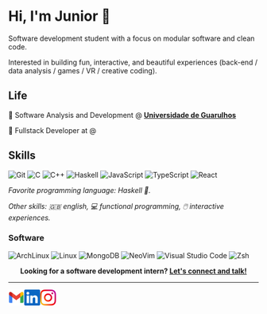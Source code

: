 # Hi, I'm Junior :wave:

Software development student with
a focus on modular software and clean code.

Interested in building fun, interactive, and beautiful experiences
(back-end / data analysis / games / VR / creative coding).

## Life

:space_invader: Software Analysis and Development @ [**Universidade de Guarulhos**](ung)

:space_invader: Fullstack Developer at @ 

## Skills

![Git](https://img.shields.io/badge/git-%23F05033.svg?style=for-the-badge&logo=git&logoColor=white)
![C](https://img.shields.io/badge/C-A8B9CC?logo=c&logoColor=white&style=for-the-badge)
![C++](https://img.shields.io/badge/C++-00599C?logo=cplusplus&logoColor=white&style=for-the-badge)
![Haskell](https://img.shields.io/badge/Haskell-5E5086?style=for-the-badge&logo=haskell&logoColor=white)
![JavaScript](https://img.shields.io/badge/JavaScript-F7DF1E?logo=javascript&logoColor=white&style=for-the-badge)
![TypeScript](https://img.shields.io/badge/TypeScript-3178C6?logo=typescript&logoColor=white&style=for-the-badge)
![React](https://img.shields.io/badge/React-61DAFB?logo=react&logoColor=black&style=for-the-badge)

_Favorite programming language: Haskell :crystal_ball:._

_Other skills: :uk: english, :computer: functional programming, :computer_mouse: interactive experiences._

### Software

![ArchLinux](https://img.shields.io/badge/Arch_Linux-1793D1?logo=arch-linux&logoColor=white&style=for-the-badge)
![Linux](https://img.shields.io/badge/Linux-FCC624?logo=Linux&logoColor=black&style=for-the-badge)
![MongoDB](https://img.shields.io/badge/MongoDB-47A248?logo=mongodb&logoColor=white&style=for-the-badge)
![NeoVim](https://img.shields.io/badge/NeoVim-57A143?logo=neovim&logoColor=white&style=for-the-badge)
![Visual Studio Code](https://img.shields.io/badge/VSCode-007ACC?logo=visualstudiocode&logoColor=white&style=for-the-badge)
![Zsh](https://img.shields.io/badge/Zsh-f15a24?style=for-the-badge)

<p align="center">
    <b>Looking for a software development intern?
        <a href="https://www.linkedin.com/in/carlos-junior-7">Let's connect and talk!</a>
    </b>
</p>

---

<a href="mailto:carlos.eduardoabjr28@gmail.com">
    <img height="32" align="left" alt="Mail" src="img/gmail.png" />
</a>

<a href="https://linkedin.com/in/carlos-junior-7">
    <img height="32" align="left" alt="LinkedIn" src="img/linkedin.png" />
</a>

<a href="https://instagram.com/jnioor.7">
    <img height="32" align="left" alt="Instagram" src="img/instagram.png" />
</a>

